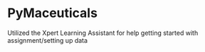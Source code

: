 # PyMaceuticals
Utilized the Xpert Learning Assistant for help getting started with assignment/setting up data
